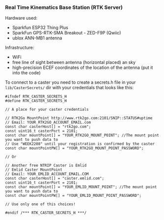 ### Real Time Kinematics Base Station (RTK Server)
Hardware used:   
* Sparkfun ESP32 Thing Plus 
* SparkFun GPS-RTK-SMA Breakout - ZED-F9P (Qwiic)
* ublox ANN-MB1 antenna

Infrastructure:
* WiFi
* free line of sight between antenna (horizontal placed) an sky
* high-precision ECEF coordinates of the location of the antenna (put it into the code)

To connect to a caster you need to create a secrets.h file in your `lib/CasterSecrets/` dir with your credentials that looks like this:

````
#ifndef RTK_CASTER_SECRETS_H
#define RTK_CASTER_SECRETS_H

// A place for your caster credentials

// RTK2Go MountPoint http://www.rtk2go.com:2101/SNIP::STATUS#uptime
// Email: YOUR_RTK2GO_ACCOUNT_EMAIL.com
const char casterHost[] = "rtk2go.com";
const uint16_t casterPort = 2101;
const char mountPoint[] = "YOUR_RTK2GO_MOUNT_POINT"; //The mount point you want to push data to
// Use "WEEK2208" until your registration is confirmed by the caster
const char mountPointPW[] = "YOUR_RTK2GO_MOUNT_POINT_PASSWORD"; 

// Or

// Another free NTRIP Caster is Emlid
// Emlid Caster MountPoint
// Email: YOUR_EMLID_ACCOUNT_EMAIL.COM
const char casterHost[] = "caster.emlid.com";
const uint16_t casterPort = 2101;
const char mountPoint[] = "YOUR_EMLID_MOUNT_POINT"; //The mount point you want to push data to
const char mountPointPW[] = "YOUR_EMLID_MOUNT_POINT_PASSWORD";

// Use only one of this choices!

#endif /*** RTK_CASTER_SECRETS_H ***/

````
